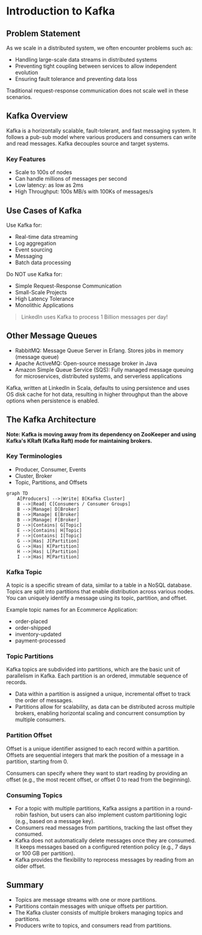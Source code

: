 # Introduction to Kafka

## Problem Statement
As we scale in a distributed system, we often encounter problems such as:
- Handling large-scale data streams in distributed systems
- Preventing tight coupling between services to allow independent evolution
- Ensuring fault tolerance and preventing data loss

Traditional request-response communication does not scale well in these scenarios.

## Kafka Overview
Kafka is a horizontally scalable, fault-tolerant, and fast messaging system. It follows a pub-sub model where various producers and consumers can write and read messages. Kafka decouples source and target systems.

### Key Features
- Scale to 100s of nodes
- Can handle millions of messages per second
- Low latency: as low as 2ms
- High Throughput: 100s MB/s with 100Ks of messages/s

## Use Cases of Kafka
Use Kafka for:
- Real-time data streaming
- Log aggregation
- Event sourcing
- Messaging
- Batch data processing

Do NOT use Kafka for:
- Simple Request-Response Communication
- Small-Scale Projects
- High Latency Tolerance
- Monolithic Applications

> LinkedIn uses Kafka to process 1 Billion messages per day!

## Other Message Queues
- RabbitMQ: Message Queue Server in Erlang. Stores jobs in memory (message queue)
- Apache ActiveMQ: Open-source message broker in Java
- Amazon Simple Queue Service (SQS): Fully managed message queuing for microservices, distributed systems, and serverless applications

Kafka, written at LinkedIn in Scala, defaults to using persistence and uses OS disk cache for hot data, resulting in higher throughput than the above options when persistence is enabled.

## The Kafka Architecture
**Note: Kafka is moving away from its dependency on ZooKeeper and using Kafka's KRaft (Kafka Raft) mode for maintaining brokers.**

### Key Terminologies
- Producer, Consumer, Events
- Cluster, Broker
- Topic, Partitions, and Offsets

```mermaid
graph TD
    A[Producers] -->|Write| B[Kafka Cluster]
    B -->|Read| C[Consumers / Consumer Groups]
    B -->|Manage| D[Broker]
    B -->|Manage| E[Broker]
    B -->|Manage| F[Broker]
    D -->|Contains| G[Topic]
    E -->|Contains| H[Topic]
    F -->|Contains| I[Topic]
    G -->|Has| J[Partition]
    G -->|Has| K[Partition]
    H -->|Has| L[Partition]
    I -->|Has| M[Partition]
```

### Kafka Topic
A topic is a specific stream of data, similar to a table in a NoSQL database. Topics are split into partitions that enable distribution across various nodes. You can uniquely identify a message using its topic, partition, and offset.

Example topic names for an Ecommerce Application:
- order-placed
- order-shipped
- inventory-updated
- payment-processed

### Topic Partitions
Kafka topics are subdivided into partitions, which are the basic unit of parallelism in Kafka. Each partition is an ordered, immutable sequence of records.
- Data within a partition is assigned a unique, incremental offset to track the order of messages.
- Partitions allow for scalability, as data can be distributed across multiple brokers, enabling horizontal scaling and concurrent consumption by multiple consumers.

### Partition Offset
Offset is a unique identifier assigned to each record within a partition. Offsets are sequential integers that mark the position of a message in a partition, starting from 0.

Consumers can specify where they want to start reading by providing an offset (e.g., the most recent offset, or offset 0 to read from the beginning).

### Consuming Topics
- For a topic with multiple partitions, Kafka assigns a partition in a round-robin fashion, but users can also implement custom partitioning logic (e.g., based on a message key).
- Consumers read messages from partitions, tracking the last offset they consumed.
- Kafka does not automatically delete messages once they are consumed. It keeps messages based on a configured retention policy (e.g., 7 days or 100 GB per partition).
- Kafka provides the flexibility to reprocess messages by reading from an older offset.

## Summary
- Topics are message streams with one or more partitions.
- Partitions contain messages with unique offsets per partition.
- The Kafka cluster consists of multiple brokers managing topics and partitions.
- Producers write to topics, and consumers read from partitions.

